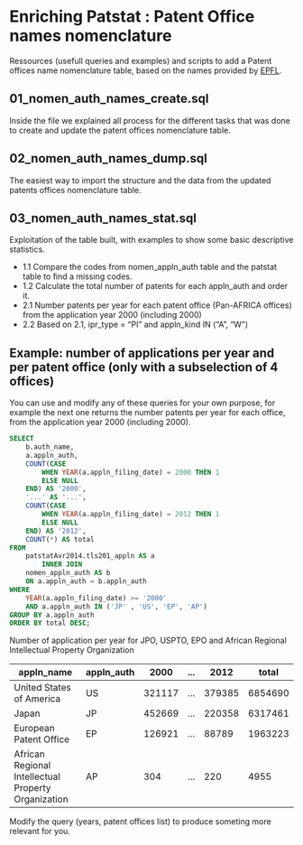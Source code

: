 # Enriching Patstat : Patent Office names nomenclature
Ressources (usefull queries and examples) and scripts to add a Patent offices name nomenclature table, based on the names provided by [EPFL](https://wiki.epfl.ch/patstat/documents/country/country_codes.txt).

##  01_nomen_auth_names_create.sql
Inside the file we explained all process for the different tasks that was done to create and update the patent offices nomenclature table.

##  02_nomen_auth_names_dump.sql
The easiest way to import the structure and the data from the updated patents offices nomenclature table.

##  03_nomen_auth_names_stat.sql
Exploitation of the table built, with examples to show some basic descriptive statistics.

* 1.1 Compare the codes from nomen_appln_auth table and the patstat table to find a missing codes.  
* 1.2 Calculate the total number of patents for each appln_auth and order it.
* 2.1 Number patents per year for each patent office (Pan-AFRICA offices) from the application year 2000 (including 2000)
* 2.2 Based on 2.1, ipr_type = “PI” and appln_kind IN (“A”, “W”)

##  Example: number of applications per year and per patent office (only with a subselection of 4 offices)

You can use and modify any of these queries for your own purpose, for example the next one returns the number patents per year for each office, from the application year 2000 (including 2000).

```sql
SELECT 
    b.auth_name,
    a.appln_auth,
    COUNT(CASE
        WHEN YEAR(a.appln_filing_date) = 2000 THEN 1
        ELSE NULL
    END) AS '2000',
    '...' AS '...',
    COUNT(CASE
        WHEN YEAR(a.appln_filing_date) = 2012 THEN 1
        ELSE NULL
    END) AS '2012',
    COUNT(*) AS total
FROM
    patstatAvr2014.tls201_appln AS a
        INNER JOIN
    nomen_appln_auth AS b 
    ON a.appln_auth = b.appln_auth
WHERE
    YEAR(a.appln_filing_date) >= '2000'
    AND a.appln_auth IN ('JP' , 'US', 'EP', 'AP')
GROUP BY a.appln_auth
ORDER BY total DESC;
```

Number of application per year for JPO, USPTO, EPO and African Regional Intellectual Property Organization

| appln_name | appln_auth | 2000 | ... | 2012 | total | 
| --- | --- | --- | --- | --- | --- |
| United States of America | US | 321117 | ... | 379385 | 6854690 | 
| Japan | JP | 452669 | ... | 220358 | 6317461 | 
| European Patent Office | EP | 126921 | ... | 88789 | 1963223 | 
| African Regional Intellectual Property Organization | AP | 304 | ... | 220 | 4955 | 

Modify the query (years, patent offices list) to produce someting more relevant for you.

